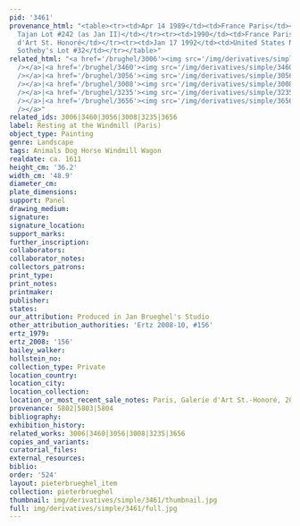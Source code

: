 ```yaml
---
pid: '3461'
provenance_html: "<table><tr><td>Apr 14 1989</td><td>France Paris</td><td>Ader Picard
  Tajan Lot #242 (as Jan II)</td></tr><tr><td>1990</td><td>France Paris</td><td>Galerie
  d'Art St. Honoré</td></tr><tr><td>Jan 17 1992</td><td>United States New York NY</td><td>Sale
  Sotheby's Lot #32</td></tr></table>"
related_html: "<a href='/brughel/3006'><img src='/img/derivatives/simple/3006/thumbnail.jpg'
  /></a>|<a href='/brughel/3460'><img src='/img/derivatives/simple/3460/thumbnail.jpg'
  /></a>|<a href='/brughel/3056'><img src='/img/derivatives/simple/3056/thumbnail.jpg'
  /></a>|<a href='/brughel/3008'><img src='/img/derivatives/simple/3008/thumbnail.jpg'
  /></a>|<a href='/brughel/3235'><img src='/img/derivatives/simple/3235/thumbnail.jpg'
  /></a>|<a href='/brughel/3656'><img src='/img/derivatives/simple/3656/thumbnail.jpg'
  /></a>"
related_ids: 3006|3460|3056|3008|3235|3656
label: Resting at the Windmill (Paris)
object_type: Painting
genre: Landscape
tags: Animals Dog Horse Windmill Wagon
realdate: ca. 1611
height_cm: '36.2'
width_cm: '48.9'
diameter_cm: 
plate_dimensions: 
support: Panel
drawing_medium: 
signature: 
signature_location: 
support_marks: 
further_inscription: 
collaborators: 
collaborator_notes: 
collectors_patrons: 
print_type: 
print_notes: 
printmaker: 
publisher: 
states: 
our_attribution: Produced in Jan Brueghel's Studio
other_attribution_authorities: 'Ertz 2008-10, #156'
ertz_1979: 
ertz_2008: '156'
bailey_walker: 
hollstein_no: 
collection_type: Private
location_country: 
location_city: 
location_collection: 
location_or_most_recent_sale_notes: Paris, Galerie d'Art St.-Honoré, 2012
provenance: 5802|5803|5804
bibliography: 
exhibition_history: 
related_works: 3006|3460|3056|3008|3235|3656
copies_and_variants: 
curatorial_files: 
external_resources: 
biblio: 
order: '524'
layout: pieterbrueghel_item
collection: pieterbrueghel
thumbnail: img/derivatives/simple/3461/thumbnail.jpg
full: img/derivatives/simple/3461/full.jpg
---
```

